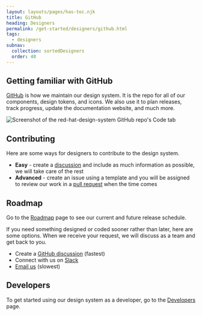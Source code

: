 ```yaml
---
layout: layouts/pages/has-toc.njk
title: GitHub
heading: Designers
permalink: /get-started/designers/github.html
tags:
  - designers
subnav:
  collection: sortedDesigners
  order: 40
---
```


## Getting familiar with GitHub

[GitHub](https://github.com/RedHat-UX/red-hat-design-system) is how we maintain our 
design system. It is the repo for all of our components, design tokens, and icons. 
We also use it to plan releases, track progress, update the documentation website, 
and much more.

<uxdot-example variant="full" no-border>
  <img alt="Screenshot of the red-hat-design-system GitHub repo's Code tab"
       src="get-familiar-with-github.avif">
</uxdot-example>

## Contributing

Here are some ways for designers to contribute to the design system.

  - **Easy** - create a [discussion](https://github.com/RedHat-UX/red-hat-design-system/discussions) and include as much information as possible, we will take care of the rest
  - **Advanced** - create an issue using a template and you will be assigned to review our work in a [pull request](https://github.com/RedHat-UX/red-hat-design-system/pulls) when the time comes

## Roadmap

Go to the [Roadmap](/about/roadmap/) page to see our current and future release 
schedule.

If you need something designed or coded sooner rather than later, here are some 
options. When we receive your request, we will discuss as a team and get back to you.

  - Create a [GitHub discussion](https://github.com/RedHat-UX/red-hat-design-system/discussions) (fastest)
  - Connect with us on [Slack](/support/#contact-us)
  - [Email us](mailto:design-system@redhat.com) (slowest)

<uxdot-feedback>
  <h2>Developers</h2>
  <p>To get started using our design system as a developer, go to the <a href="/get-started/developers">Developers</a> page.</p>
</uxdot-feedback>

